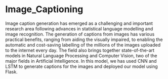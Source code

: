 # Image_Captioning
Image caption generation has emerged as a challenging and important research area following advances in statistical language modelling and image recognition. The generation of captions from images has various practical  benefits, ranging from aiding the visually impaired, to enabling the automatic and cost-saving labelling of the millions of the images uploaded to the internet every day. The field also brings together state-of-the-art models in Natural Language Processing and Computer Vision, two of the major fields in Artificial Intelligence. In this model, we has used CNN and LSTM to generate captions for the images and deployed our  model using Flask.

